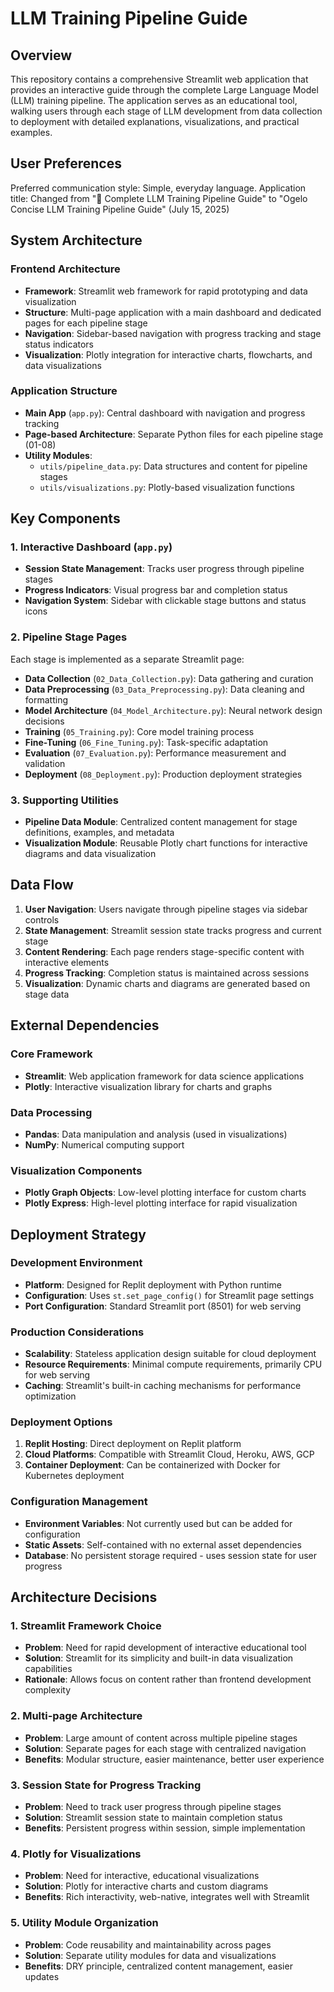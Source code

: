 # LLM Training Pipeline Guide

## Overview

This repository contains a comprehensive Streamlit web application that provides an interactive guide through the complete Large Language Model (LLM) training pipeline. The application serves as an educational tool, walking users through each stage of LLM development from data collection to deployment with detailed explanations, visualizations, and practical examples.

## User Preferences

Preferred communication style: Simple, everyday language.
Application title: Changed from "🤖 Complete LLM Training Pipeline Guide" to "Ogelo Concise LLM Training Pipeline Guide" (July 15, 2025)

## System Architecture

### Frontend Architecture
- **Framework**: Streamlit web framework for rapid prototyping and data visualization
- **Structure**: Multi-page application with a main dashboard and dedicated pages for each pipeline stage
- **Navigation**: Sidebar-based navigation with progress tracking and stage status indicators
- **Visualization**: Plotly integration for interactive charts, flowcharts, and data visualizations

### Application Structure
- **Main App** (`app.py`): Central dashboard with navigation and progress tracking
- **Page-based Architecture**: Separate Python files for each pipeline stage (01-08)
- **Utility Modules**: 
  - `utils/pipeline_data.py`: Data structures and content for pipeline stages
  - `utils/visualizations.py`: Plotly-based visualization functions

## Key Components

### 1. Interactive Dashboard (`app.py`)
- **Session State Management**: Tracks user progress through pipeline stages
- **Progress Indicators**: Visual progress bar and completion status
- **Navigation System**: Sidebar with clickable stage buttons and status icons

### 2. Pipeline Stage Pages
Each stage is implemented as a separate Streamlit page:
- **Data Collection** (`02_Data_Collection.py`): Data gathering and curation
- **Data Preprocessing** (`03_Data_Preprocessing.py`): Data cleaning and formatting
- **Model Architecture** (`04_Model_Architecture.py`): Neural network design decisions
- **Training** (`05_Training.py`): Core model training process
- **Fine-Tuning** (`06_Fine_Tuning.py`): Task-specific adaptation
- **Evaluation** (`07_Evaluation.py`): Performance measurement and validation
- **Deployment** (`08_Deployment.py`): Production deployment strategies

### 3. Supporting Utilities
- **Pipeline Data Module**: Centralized content management for stage definitions, examples, and metadata
- **Visualization Module**: Reusable Plotly chart functions for interactive diagrams and data visualization

## Data Flow

1. **User Navigation**: Users navigate through pipeline stages via sidebar controls
2. **State Management**: Streamlit session state tracks progress and current stage
3. **Content Rendering**: Each page renders stage-specific content with interactive elements
4. **Progress Tracking**: Completion status is maintained across sessions
5. **Visualization**: Dynamic charts and diagrams are generated based on stage data

## External Dependencies

### Core Framework
- **Streamlit**: Web application framework for data science applications
- **Plotly**: Interactive visualization library for charts and graphs

### Data Processing
- **Pandas**: Data manipulation and analysis (used in visualizations)
- **NumPy**: Numerical computing support

### Visualization Components
- **Plotly Graph Objects**: Low-level plotting interface for custom charts
- **Plotly Express**: High-level plotting interface for rapid visualization

## Deployment Strategy

### Development Environment
- **Platform**: Designed for Replit deployment with Python runtime
- **Configuration**: Uses `st.set_page_config()` for Streamlit page settings
- **Port Configuration**: Standard Streamlit port (8501) for web serving

### Production Considerations
- **Scalability**: Stateless application design suitable for cloud deployment
- **Resource Requirements**: Minimal compute requirements, primarily CPU for web serving
- **Caching**: Streamlit's built-in caching mechanisms for performance optimization

### Deployment Options
1. **Replit Hosting**: Direct deployment on Replit platform
2. **Cloud Platforms**: Compatible with Streamlit Cloud, Heroku, AWS, GCP
3. **Container Deployment**: Can be containerized with Docker for Kubernetes deployment

### Configuration Management
- **Environment Variables**: Not currently used but can be added for configuration
- **Static Assets**: Self-contained with no external asset dependencies
- **Database**: No persistent storage required - uses session state for user progress

## Architecture Decisions

### 1. Streamlit Framework Choice
- **Problem**: Need for rapid development of interactive educational tool
- **Solution**: Streamlit for its simplicity and built-in data visualization capabilities
- **Rationale**: Allows focus on content rather than frontend development complexity

### 2. Multi-page Architecture
- **Problem**: Large amount of content across multiple pipeline stages
- **Solution**: Separate pages for each stage with centralized navigation
- **Benefits**: Modular structure, easier maintenance, better user experience

### 3. Session State for Progress Tracking
- **Problem**: Need to track user progress through pipeline stages
- **Solution**: Streamlit session state to maintain completion status
- **Benefits**: Persistent progress within session, simple implementation

### 4. Plotly for Visualizations
- **Problem**: Need for interactive, educational visualizations
- **Solution**: Plotly for interactive charts and custom diagrams
- **Benefits**: Rich interactivity, web-native, integrates well with Streamlit

### 5. Utility Module Organization
- **Problem**: Code reusability and maintainability across pages
- **Solution**: Separate utility modules for data and visualizations
- **Benefits**: DRY principle, centralized content management, easier updates